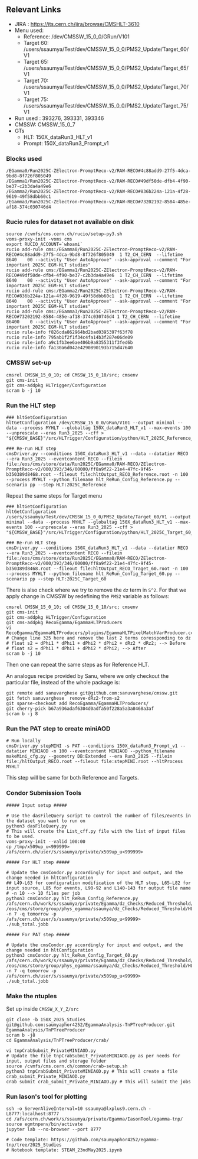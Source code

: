 
## Relevant Links
- JIRA : https://its.cern.ch/jira/browse/CMSHLT-3610
- Menu used: 
	- Reference: /dev/CMSSW_15_0_0/GRun/V101
	- Target 60: /users/ssaumya/Test/dev/CMSSW_15_0_0/PMS2_Update/Target_60/V1
	- Target 65: /users/ssaumya/Test/dev/CMSSW_15_0_0/PMS2_Update/Target_65/V1
	- Target 70: /users/ssaumya/Test/dev/CMSSW_15_0_0/PMS2_Update/Target_70/V1
	- Target 75: /users/ssaumya/Test/dev/CMSSW_15_0_0/PMS2_Update/Target_75/V1
- Run used : 393276, 393331, 393346
- CMSSW: CMSSW_15_0_7
- GTs
	- HLT: 150X_dataRun3_HLT_v1
	- Prompt: 150X_dataRun3_Prompt_v1

### Blocks used
```
/EGamma0/Run2025C-ZElectron-PromptReco-v2/RAW-RECO#4c88add9-27f5-4dca-9bd8-8f726f805049
/EGamma1/Run2025C-ZElectron-PromptReco-v2/RAW-RECO#49df50de-dfb4-4f90-be37-c2b3da4a49e6
/EGamma2/Run2025C-ZElectron-PromptReco-v2/RAW-RECO#836b224a-121a-4f28-9619-49f58dbb60c1
/EGamma3/Run2025C-ZElectron-PromptReco-v2/RAW-RECO#73202192-8584-485e-af18-374c030746d4
```

### Rucio rules for dataset not available on disk
```
source /cvmfs/cms.cern.ch/rucio/setup-py3.sh
voms-proxy-init -voms cms
export RUCIO_ACCOUNT=`whoami`
rucio add-rule cms:/EGamma0/Run2025C-ZElectron-PromptReco-v2/RAW-RECO#4c88add9-27f5-4dca-9bd8-8f726f805049  1 T2_CH_CERN  --lifetime 8640    00 --activity "User AutoApprove" --ask-approval --comment "For important 2025C EGM-HLT studies"
rucio add-rule cms:/EGamma1/Run2025C-ZElectron-PromptReco-v2/RAW-RECO#49df50de-dfb4-4f90-be37-c2b3da4a49e6  1 T2_CH_CERN  --lifetime 8640    00 --activity "User AutoApprove" --ask-approval --comment "For important 2025C EGM-HLT studies"
rucio add-rule cms:/EGamma2/Run2025C-ZElectron-PromptReco-v2/RAW-RECO#836b224a-121a-4f28-9619-49f58dbb60c1  1 T2_CH_CERN  --lifetime 8640    00 --activity "User AutoApprove" --ask-approval --comment "For important 2025C EGM-HLT studies"
rucio add-rule cms:/EGamma3/Run2025C-ZElectron-PromptReco-v2/RAW-RECO#73202192-8584-485e-af18-374c030746d4 1 T2_CH_CERN  --lifetime 86400    0 --activity "User AutoApprove" --ask-approval --comment "For important 2025C EGM-HLT studies"
rucio rule-info f826cda862964bd2bad0395397f63f78
rucio rule-info 795ab1f2f1f34c4fa14b3f287e06de09
rucio rule-info a9c1fb3ee6ae406b9a8355311f3fed6b
rucio rule-info fa130a6d042e4290890193b715d47640
```

### CMSSW set-up
```
cmsrel CMSSW_15_0_10; cd CMSSW_15_0_10/src; cmsenv
git cms-init
git cms-addpkg HLTrigger/Configuration
scram b -j 10
```

### Run the HLT step
```
### hltGetConfiguration
hltGetConfiguration /dev/CMSSW_15_0_0/GRun/V101 --output minimal --data --process MYHLT --globaltag 150X_dataRun3_HLT_v1 --max-events 100 --unprescale --eras Run3_2025 --cff > "${CMSSW_BASE}"/src/HLTrigger/Configuration/python/HLT_2025C_Reference_cff.py

### Re-run HLT step
cmsDriver.py --conditions 150X_dataRun3_HLT_v1 --data --datatier RECO --era Run3_2025 --eventcontent RECO --filein file:/eos/cms/store/data/Run2025C/EGamma0/RAW-RECO/ZElectron-PromptReco-v2/000/393/346/00000/ff8a9f22-21e4-47fc-9f45-b350389d8468.root --fileout file:hltOutput_RECO_Reference.root -n 100 --process MYHLT --python_filename hlt_ReRun_Config_Reference.py --scenario pp --step HLT:2025C_Reference
```

Repeat the same steps for Target menu

```
### hltGetConfiguration
hltGetConfiguration /users/ssaumya/Test/dev/CMSSW_15_0_0/PMS2_Update/Target_60/V1 --output minimal --data --process MYHLT --globaltag 150X_dataRun3_HLT_v1 --max-events 100 --unprescale --eras Run3_2025 --cff > "${CMSSW_BASE}"/src/HLTrigger/Configuration/python/HLT_2025C_Target_60_cff.py

### Re-run HLT step
cmsDriver.py --conditions 150X_dataRun3_HLT_v1 --data --datatier RECO --era Run3_2025 --eventcontent RECO --filein file:/eos/cms/store/data/Run2025C/EGamma0/RAW-RECO/ZElectron-PromptReco-v2/000/393/346/00000/ff8a9f22-21e4-47fc-9f45-b350389d8468.root --fileout file:hltOutput_RECO_Traget_60.root -n 100 --process MYHLT --python_filename hlt_ReRun_Config_Target_60.py --scenario pp --step HLT:2025C_Target_60
```

There is also check where we try to remove the `dz` term in `S^2`. For that we apply change in CMSSW by redefining the `PMS2` variable as follows: 

```
cmsrel CMSSW_15_0_10; cd CMSSW_15_0_10/src; cmsenv
git cms-init
git cms-addpkg HLTrigger/Configuration
git cms-addpkg RecoEgamma/EgammaHLTProducers
vi RecoEgamma/EgammaHLTProducers/plugins/EgammaHLTPixelMatchVarProducer.cc
# Change line 325 here and remove the last 2 terms coressponding to dz
# float s2 = dPhi1 * dPhi1 + dPhi2 * dPhi2 + dRz2 * dRz2; --> Before
# float s2 = dPhi1 * dPhi1 + dPhi2 * dPhi2; --> After
scram b -j 10
```

Then one can repeat the same steps as for Reference HLT.

An analogus recipe provided by Sanu, where we only checkout the particular file, instead of the whole package is:
```
git remote add sanuvarghese git@github.com:sanuvarghese/cmssw.git  
git fetch sanuvarghese  remove-dRz2-from-s2
git sparse-checkout add RecoEgamma/EgammaHLTProducers/
git cherry-pick b67a936adaf6304d0adfa50f228a5a3a8468a3af
scram b -j 8
``` 

### Run the PAT step to create miniAOD
```
# Run locally
cmsDriver.py stepMINI -s PAT --conditions 150X_dataRun3_Prompt_v1 --datatier MINIAOD -n 100 --eventcontent MINIAOD --python_filename makeMini_cfg.py --geometry DB:Extended --era Run3_2025 --filein file:/hltOutput_RECO.root --fileout file:stepMINI.root --hltProcess MYHLT
```

This step will be same for both Reference and Targets.
 
### Condor Submission Tools
```
##### Input setup #####

# Use the dasFileQuery script to control the number of files/events in the dataset you want to run on
python3 dasFileQuery.py
# This will create the List_cff.py file with the list of input files to be used.
voms-proxy-init --valid 100:00
cp /tmp/x509up_u<999999> /afs/cern.ch/user/s/ssaumya/private/x509up_u<999999>

##### For HLT step #####

# Update the cmsCondor.py accordingly for input and output, and the change needed in hltConfiguration
## L49-L63 for configuration modification of the HLT step, L65-L82 for input source, L85 for events, L90-92 and L140-143 for output file name
# -n 10 --> 10 files per job
python3 cmsCondor.py hlt_ReRun_Config_Reference.py /afs/cern.ch/work/s/ssaumya/private/Egamma/dz_Checks/Reduced_Threshold/CMSSW_15_0_10/src/ /eos/cms/store/group/phys_egamma/ssaumya/dz_Checks/Reduced_Threshold/HLTstep_RECO_RootFiles_Reference/ -n 7 -q tomorrow -p /afs/cern.ch/user/s/ssaumya/private/x509up_u<99999>
./sub_total.jobb

##### For PAT step #####

# Update the cmsCondor.py accordingly for input and output, and the change needed in hltConfiguration  
python3 cmsCondor.py hlt_ReRun_Config_Target_60.py /afs/cern.ch/work/s/ssaumya/private/Egamma/dz_Checks/Reduced_Threshold/CMSSW_15_0_10/src/ /eos/cms/store/group/phys_egamma/ssaumya/dz_Checks/Reduced_Threshold/HLTstep_RECO_RootFiles_Target_60/ -n 7 -q tomorrow -p /afs/cern.ch/user/s/ssaumya/private/x509up_u<99999>
./sub_total.jobb
```

### Make the ntuples
Set up inside `CMSSW_X_Y_Z/src`
```
git clone -b 150X_2025_Studies git@github.com:saumyaphor4252/EgammaAnalysis-TnPTreeProducer.git EgammaAnalysis/TnPTreeProducer
scram b -j8
cd EgammaAnalysis/TnPTreeProducer/crab/

vi tnpCrabSubmit_PrivateMINIAOD.py
# Update the file tnpCrabSubmit_PrivateMINIAOD.py as per needs for input, output files and storage folder
source /cvmfs/cms.cern.ch/common/crab-setup.sh
python3 tnpCrabSubmit_PrivateMINIAOD.py # This will create a file crab_submit_Private_MINIAOD.py
crab submit crab_submit_Private_MINIAOD.py # This will submit the jobs
```

### Run Iason's tool for plotting
```
ssh -o ServerAliveInterval=10 ssaumya@lxplus9.cern.ch -L8777:localhost:8777
cd /afs/cern.ch/work/s/ssaumya/private/Egamma/IasonTool/egamma-tnp/
source egmtnpenv/bin/activate
jupyter lab --no-browser --port 8777

# Code template: https://github.com/saumyaphor4252/egamma-tnp/tree/2025_Studies
# Notebook template: STEAM_23ndMay2025.ipynb
```
